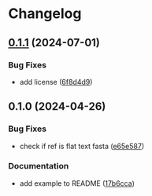 # Changelog

## [0.1.1](https://github.com/boasvdp/assembly_snptyper/compare/v0.1.0...v0.1.1) (2024-07-01)


### Bug Fixes

* add license ([6f8d4d9](https://github.com/boasvdp/assembly_snptyper/commit/6f8d4d976386398a414bd8682993575b067dd098))

## 0.1.0 (2024-04-26)


### Bug Fixes

* check if ref is flat text fasta ([e65e587](https://github.com/boasvdp/assembly_snptyper/commit/e65e587fe7016d6f8d667fa79f4280f79cff9661))


### Documentation

* add example to README ([17b6cca](https://github.com/boasvdp/assembly_snptyper/commit/17b6ccac1a1cd6b1ceee57493f181f8f14c435b2))
